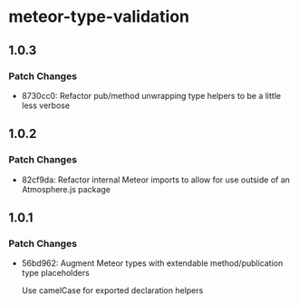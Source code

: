 # meteor-type-validation

## 1.0.3

### Patch Changes

- 8730cc0: Refactor pub/method unwrapping type helpers to be a little less verbose

## 1.0.2

### Patch Changes

- 82cf9da: Refactor internal Meteor imports to allow for use outside of an Atmosphere.js package

## 1.0.1

### Patch Changes

- 56bd962: Augment Meteor types with extendable method/publication type placeholders

  Use camelCase for exported declaration helpers
